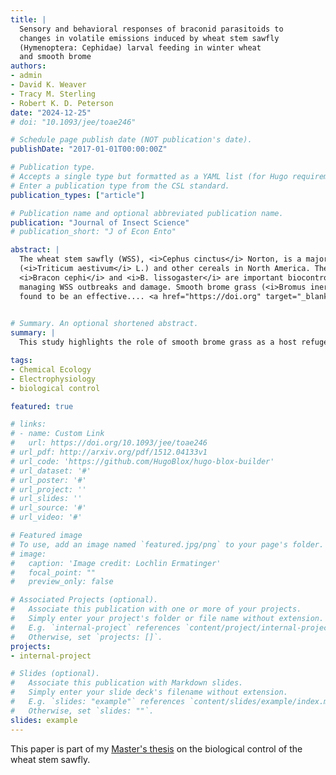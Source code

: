 ```yaml
---
title: |
  Sensory and behavioral responses of braconid parasitoids to
  changes in volatile emissions induced by wheat stem sawfly
  (Hymenoptera: Cephidae) larval feeding in winter wheat
  and smooth brome 
authors:
- admin
- David K. Weaver
- Tracy M. Sterling
- Robert K. D. Peterson
date: "2024-12-25"
# doi: "10.1093/jee/toae246"

# Schedule page publish date (NOT publication's date).
publishDate: "2017-01-01T00:00:00Z"

# Publication type.
# Accepts a single type but formatted as a YAML list (for Hugo requirements).
# Enter a publication type from the CSL standard.
publication_types: ["article"]

# Publication name and optional abbreviated publication name.
publication: "Journal of Insect Science"
# publication_short: "J of Econ Ento"

abstract: |
  The wheat stem sawfly (WSS), <i>Cephus cinctus</i> Norton, is a major pest of cultivated wheat
  (<i>Triticum aestivum</i> L.) and other cereals in North America. The native congeneric parasitoids
  <i>Bracon cephi</i> and <i>B. lissogaster</i> are important biocontrol agents and play a crucial role in
  managing WSS outbreaks and damage. Smooth brome grass (<i>Bromus inermis</i> Leyss.) has been
  found to be an effective.... <a href="https://doi.org" target="_blank" style="color: blue;">read more</a>
  

# Summary. An optional shortened abstract.
summary: |
  This study highlights the role of smooth brome grass as a host refuge for the wheat stem sawfly parasitoids, demonstrating its potential to support high infestation rates while promoting significant larval mortality, thus contributing to the sustainability of wheat cultivation in Montana.

tags:
- Chemical Ecology
- Electrophysiology
- biological control

featured: true

# links:
# - name: Custom Link
#   url: https://doi.org/10.1093/jee/toae246
# url_pdf: http://arxiv.org/pdf/1512.04133v1
# url_code: 'https://github.com/HugoBlox/hugo-blox-builder'
# url_dataset: '#'
# url_poster: '#'
# url_project: ''
# url_slides: ''
# url_source: '#'
# url_video: '#'

# Featured image
# To use, add an image named `featured.jpg/png` to your page's folder. 
# image:
#   caption: 'Image credit: Lochlin Ermatinger'
#   focal_point: ""
#   preview_only: false

# Associated Projects (optional).
#   Associate this publication with one or more of your projects.
#   Simply enter your project's folder or file name without extension.
#   E.g. `internal-project` references `content/project/internal-project/index.md`.
#   Otherwise, set `projects: []`.
projects:
- internal-project

# Slides (optional).
#   Associate this publication with Markdown slides.
#   Simply enter your slide deck's filename without extension.
#   E.g. `slides: "example"` references `content/slides/example/index.md`.
#   Otherwise, set `slides: ""`.
slides: example
---
```


This paper is part of my [Master's thesis]() on the biological control of the wheat stem sawfly. 


  